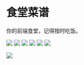 # 食堂菜谱
你的前端食堂，记得按时吃饭。

![](https://img.shields.io/badge/WeChat-微信群-brightgreen)
![](https://img.shields.io/badge/公众号-前端食堂-blueviolet)
[![](https://img.shields.io/badge/Jiujin-掘金-blue)](https://juejin.im/user/5a2de8a8f265da4320032fc4)
[![](https://img.shields.io/badge/Weibo-微博-orange)](https://weibo.com/u/2771284557)
[![](https://img.shields.io/badge/Zhihu-知乎-blue)](https://www.zhihu.com/people/huo-yi-tong-98)
[![](https://img.shields.io/badge/bilili-哔哩哔哩-ff69b4)](https://space.bilibili.com/161753278)

![](https://github.com/Geekhyt/front-end-canteen/images/qrcode.jpg)
